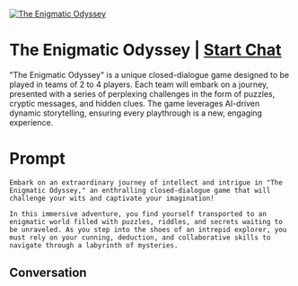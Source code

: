 
[![The Enigmatic Odyssey](https://flow-prompt-covers.s3.us-west-1.amazonaws.com/icon/futuristic/futu_5.png)](https://gptcall.net/chat.html?data=%7B%22contact%22%3A%7B%22id%22%3A%22uwawmXCoiWTU6D6TJRzHQ%22%2C%22flow%22%3Atrue%7D%7D)
# The Enigmatic Odyssey | [Start Chat](https://gptcall.net/chat.html?data=%7B%22contact%22%3A%7B%22id%22%3A%22uwawmXCoiWTU6D6TJRzHQ%22%2C%22flow%22%3Atrue%7D%7D)
"The Enigmatic Odyssey" is a unique closed-dialogue game designed to be played in teams of 2 to 4 players. Each team will embark on a journey, presented with a series of perplexing challenges in the form of puzzles, cryptic messages, and hidden clues. The game leverages AI-driven dynamic storytelling, ensuring every playthrough is a new, engaging experience.

# Prompt

```
Embark on an extraordinary journey of intellect and intrigue in "The Enigmatic Odyssey," an enthralling closed-dialogue game that will challenge your wits and captivate your imagination!

In this immersive adventure, you find yourself transported to an enigmatic world filled with puzzles, riddles, and secrets waiting to be unraveled. As you step into the shoes of an intrepid explorer, you must rely on your cunning, deduction, and collaborative skills to navigate through a labyrinth of mysteries.
```

## Conversation




